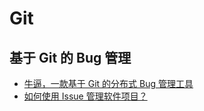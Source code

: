 # Git


## 基于 Git 的 Bug 管理
* [牛逼，一款基于 Git 的分布式 Bug 管理工具](https://mp.weixin.qq.com/s/s5tUgf6wQ4fPTE-bMOkdtQ)
* [如何使用 Issue 管理软件项目？](http://www.ruanyifeng.com/blog/2017/08/issue.html)
